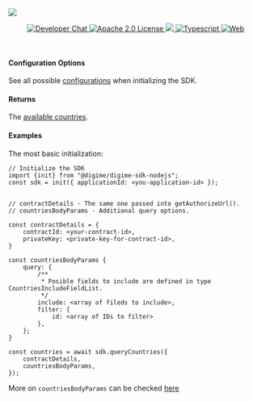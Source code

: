 ![](https://securedownloads.digi.me/partners/digime/SDKReadmeBanner.png)
<p align="center">
    <a href="https://developers.digi.me/slack/join">
        <img src="https://img.shields.io/badge/chat-slack-blueviolet.svg" alt="Developer Chat">
    </a>
    <a href="LICENSE">
        <img src="https://img.shields.io/badge/license-apache 2.0-blue.svg" alt="Apache 2.0 License">
    </a>
    <a href="#">
    	<img src="https://img.shields.io/badge/build-passing-brightgreen.svg">
    </a>
    <a href="https://www.typescriptlang.org/">
        <img src="https://img.shields.io/badge/language-typescript-ff69b4.svg" alt="Typescript">
    </a>
    <a href="https://developers.digi.me/">
        <img src="https://img.shields.io/badge/web-digi.me-red.svg" alt="Web">
    </a>
</p>

<br>

#### Configuration Options
See all possible [configurations](../../../interfaces/Types.SDKConfiguration.html) when initializing the SDK.

#### Returns
The [available countries](../../../interfaces/Types.QueryCountriesResponse.html).

#### Examples
The most basic initialization:


```
// Initialize the SDK
import {init} from "@digime/digime-sdk-nodejs";
const sdk = init({ applicationId: <you-application-id> });


// contractDetails - The same one passed into getAuthorizeUrl().
// countriesBodyParams - Additional query options.

const contractDetails = {
    contractId: <your-contract-id>,
    privateKey: <private-key-for-contract-id>,
}

const countriesBodyParams {
    query: {
        /**
         * Posible fields to include are defined in type CountriesIncludeFieldList.
         */
        include: <array of fileds to include>,
        filter: {
            id: <array of IDs to filter>
        },
    };
}

const countries = await sdk.queryCountries({
    contractDetails,
    countriesBodyParams,
});

```

More on `countriesBodyParams` can be checked [here](../../../interfaces/Types.QueryCountriesOptions.html)